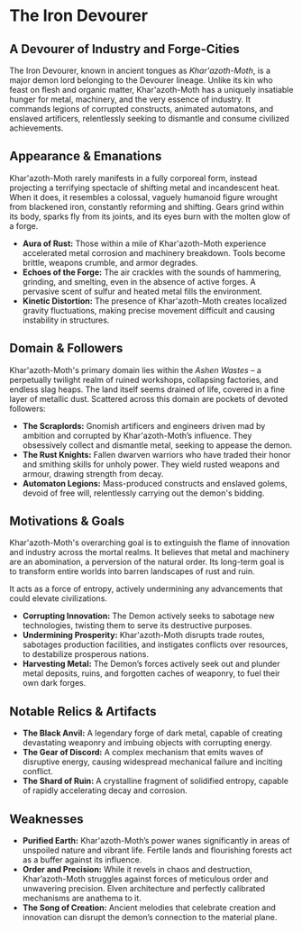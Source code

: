# The Iron Devourer

## A Devourer of Industry and Forge-Cities

The Iron Devourer, known in ancient tongues as *Khar'azoth-Moth*, is a major demon lord belonging to the Devourer lineage. Unlike its kin who feast on flesh and organic matter, Khar'azoth-Moth has a uniquely insatiable hunger for metal, machinery, and the very essence of industry. It commands legions of corrupted constructs, animated automatons, and enslaved artificers, relentlessly seeking to dismantle and consume civilized achievements.

## Appearance & Emanations

Khar'azoth-Moth rarely manifests in a fully corporeal form, instead projecting a terrifying spectacle of shifting metal and incandescent heat. When it does, it resembles a colossal, vaguely humanoid figure wrought from blackened iron, constantly reforming and shifting. Gears grind within its body, sparks fly from its joints, and its eyes burn with the molten glow of a forge.

*   **Aura of Rust:** Those within a mile of Khar'azoth-Moth experience accelerated metal corrosion and machinery breakdown. Tools become brittle, weapons crumble, and armor degrades.
*   **Echoes of the Forge:** The air crackles with the sounds of hammering, grinding, and smelting, even in the absence of active forges.  A pervasive scent of sulfur and heated metal fills the environment.
*   **Kinetic Distortion:** The presence of Khar'azoth-Moth creates localized gravity fluctuations, making precise movement difficult and causing instability in structures.

## Domain & Followers

Khar'azoth-Moth's primary domain lies within the *Ashen Wastes* – a perpetually twilight realm of ruined workshops, collapsing factories, and endless slag heaps. The land itself seems drained of life, covered in a fine layer of metallic dust. Scattered across this domain are pockets of devoted followers:

*   **The Scraplords:** Gnomish artificers and engineers driven mad by ambition and corrupted by Khar'azoth-Moth’s influence. They obsessively collect and dismantle metal, seeking to appease the demon.
*   **The Rust Knights:** Fallen dwarven warriors who have traded their honor and smithing skills for unholy power.  They wield rusted weapons and armour, drawing strength from decay.
*   **Automaton Legions:** Mass-produced constructs and enslaved golems, devoid of free will, relentlessly carrying out the demon's bidding.

## Motivations & Goals

Khar'azoth-Moth's overarching goal is to extinguish the flame of innovation and industry across the mortal realms. It believes that metal and machinery are an abomination, a perversion of the natural order. Its long-term goal is to transform entire worlds into barren landscapes of rust and ruin.

It acts as a force of entropy, actively undermining any advancements that could elevate civilizations.

*   **Corrupting Innovation:** The Demon actively seeks to sabotage new technologies, twisting them to serve its destructive purposes.
*   **Undermining Prosperity:**  Khar'azoth-Moth disrupts trade routes, sabotages production facilities, and instigates conflicts over resources, to destabilize prosperous nations.
*   **Harvesting Metal:** The Demon’s forces actively seek out and plunder metal deposits, ruins, and forgotten caches of weaponry, to fuel their own dark forges.

## Notable Relics & Artifacts

*   **The Black Anvil:** A legendary forge of dark metal, capable of creating devastating weaponry and imbuing objects with corrupting energy.
*   **The Gear of Discord:**  A complex mechanism that emits waves of disruptive energy, causing widespread mechanical failure and inciting conflict.
*   **The Shard of Ruin:** A crystalline fragment of solidified entropy, capable of rapidly accelerating decay and corrosion.

## Weaknesses

*   **Purified Earth:** Khar'azoth-Moth’s power wanes significantly in areas of unspoiled nature and vibrant life.  Fertile lands and flourishing forests act as a buffer against its influence.
*   **Order and Precision:**  While it revels in chaos and destruction, Khar’azoth-Moth struggles against forces of meticulous order and unwavering precision. Elven architecture and perfectly calibrated mechanisms are anathema to it.
*   **The Song of Creation:** Ancient melodies that celebrate creation and innovation can disrupt the demon’s connection to the material plane.
